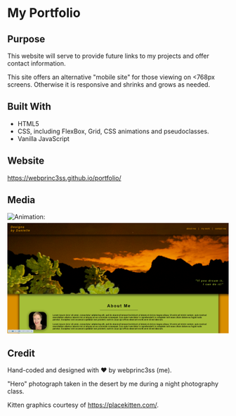 # My Portfolio

## Purpose
This website will serve to provide future links to my projects and offer contact information.

This site offers an alternative "mobile site" for those viewing on <768px screens.  Otherwise it is responsive and shrinks and grows as needed.

## Built With
* HTML5
* CSS, including FlexBox, Grid, CSS animations and pseudoclasses.
* Vanilla JavaScript

## Website
https://webprinc3ss.github.io/portfolio/

## Media
![Animation:](assets/images/portfolio_animation.gif) <br/>
![Screenshot:](assets/images/portfolio_screenshot.png) <br/>


## Credit
Hand-coded and designed with ❤️ by webprinc3ss (me).

"Hero" photograph taken in the desert by me during a night photography class.

Kitten graphics courtesy of https://placekitten.com/.
